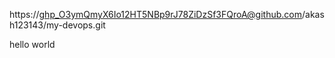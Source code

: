 



https://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@github.com/akash123143/my-devops.git

hello world
